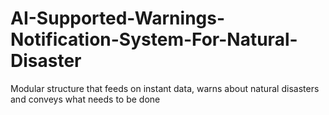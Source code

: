 # AI-Supported-Warnings-Notification-System-For-Natural-Disaster
Modular structure that feeds on instant data, warns about natural disasters and conveys what needs to be done
